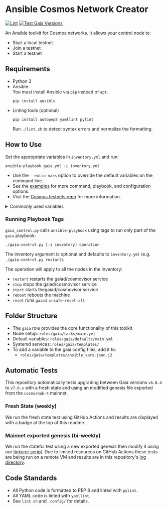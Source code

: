 # Ansible Cosmos Network Creator 

[![Lint](https://github.com/hyphacoop/cosmos-ansible/actions/workflows/lint.yml/badge.svg?branch=main)](https://github.com/hyphacoop/cosmos-ansible/actions/workflows/lint.yml)
[![Test Gaia Versions](https://github.com/hyphacoop/cosmos-ansible/actions/workflows/test-gaia-versions.yml/badge.svg?branch=main)](https://github.com/hyphacoop/cosmos-ansible/actions/workflows/test-gaia-versions.yml)

An Ansible toolkit for Cosmos networks. It allows your control node to:

- Start a local testnet
- Join a testnet
- Start a testnet

## Requirements 

- Python 3
- Ansible  
  You must install Ansible via `pip` instead of `apt`.
  ```
  pip install ansible
  ```
- Linting tools (optional)  
  ```
  pip install autopep8 yamllint pylint
  ```
  Run `./lint.sh` to detect syntax errors and normalize the formatting.


## How to Use

Set the appropriate variables in `inventory.yml` and run:

```
ansible-playbook gaia.yml -i inventory.yml
```

- Use the `--extra-vars` option to override the default variables on the command line.
- See the [examples](examples/) for more command, playbook, and configuration options.
- Visit the [Cosmos testnets repo](https://github.com/cosmos/testnets) for more information.

<details><summary>Commonly used variables</summary>

| Variable          | Description                                                   | Example Value                        |
|-------------------|---------------------------------------------------------------|--------------------------------------|
| `gaiad_version`    | Gaia repo tag, commit, or branch to check out and compile     | `release/v6.0.4`                     |
| `gaiad_repository` | Gaia source repo                                              | `https://github.com/cosmos/gaia.git` |
| `chain_id`        | Sets the chain ID                                             | `my-testnet`                         |
| `use_cosmovisor`  | Uses cosmovisor when `true`, raw `gaiad` service when `false` | `true`                               |
| `genesis_url` | URL to download the gzipped genesis file from | `""` |
| `genesis_file` | File path to the genesis file* | `""` |
| `addrbook_url` | URL to download the addrbook.json file from. e.g. [via quicksync.io](https://quicksync.io/addrbook.cosmos.json) | `""`  |
| `addrbook_file` | File path to the addrbook.json file to use | `""` |
| `p2p_pex` | p2p peer exchange is enabled | `true`  | 
| `p2p_persistent_peers` | list of peers to connect to | |
| `fast_sync`| Enable/disable fast sync | `true` |
| `gaiad_gov_testing` | Set minimum deposit to `1` and voting period to `5s` when `true` | `true` |
| `enable_swap` |Enable/disable swap | `false`  |
| `swap_size` |  Swap file size in MB (8 GB default) | `8192` |
| `cosmovisor_skip_backup` | Skip Cosmovisor backups | `true` |
| `monitoring_prometheus` | Configure Prometheus / Grafana monitoring | `false` |
| `gaiad_use_ssl_proxy` | Enable SSL proxy using nginx to gaiad endpoints | `false` |
| `gaiad_api_host` | Sets the subdomain for rest API (e.g. `rest.testnet.com`)** |  `rest` |
| `gaiad_rpc_host`|  Sets the subdomain for rpc (e.g. `rpc.testnet.com`)** | `rpc` |
| `reboot`| If true, reboots the machine after all tasks are done*** | `false`  |
| `monitoring_panic` | Configure PANIC monitoring | `false` |
| `panic_is_validator` | Set host as a validator for PANIC |  `no` |

*The file will not be copied if there already is an existing file with the same length.  
**Configure DNS before provisioning.  
***Useful to make sure all services start up, recommended for initial deployment.
</details>

### Running Playbook Tags

`gaia_control.py` calls `ansible-playbook` using tags to run only part of the `gaia` playbook:

```
./gaia-control.py [-i inventory] operation
```

The inventory argument is optional and defaults to `inventory.yml` (e.g. `./gaia-control.py restart`).

The operation will apply to all the nodes in the inventory:
- `restart` restarts the gaiad/cosmovisor service
- `stop` stops the gaiad/cosmovisor service
- `start` starts thegaiad/cosmovisor service
- `reboot` reboots the machine
- `reset` runs `gaiad unsafe-reset-all`

## Folder Structure

- The `gaia` role provides the core functionality of this toolkit
- Node setup: `roles/gaia/tasks/main.yml`
- Default variables: `roles/gaia/defaults/main.yml`
- Systemd services: `roles/gaia/templates/`
- To add a variable to the gaia config files, add it to:
  - `roles/gaia/templates/ansible_vars.json.j2`  

## Automatic Tests

This repository automatically tests upgrading between Gaia versions `v6.0.4` to `v7.0.x` with a fresh state and using an modified genesis file exported from the `cosmoshub-4` mainnet.

### Fresh State (weekly)

We run the fresh state test using GitHub Actions and results are displayed with a badge at the top of this readme.

### Mainnet exported genesis (bi-weekly)

We run the stateful test using a new exported genesis then modify it using our [tinkerer script](https://github.com/hyphacoop/cosmos-genesis-tinkerer). Due to limited resources on GitHub Actions these tests are being run on a remote VM and results are in this repository's [log directory](logs/).

## Code Standards

- All Python code is formatted to PEP 8 and linted with `pylint`.
- All YAML code is linted with `yamllint`.
- See `lint.sh` and `.config/` for details.

